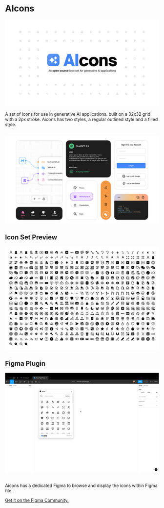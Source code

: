 <h1> AIcons </h1>
<div align="center">
<picture>
    <source media="(prefers-color-scheme: dark)" srcset="https://raw.githubusercontent.com/abhishekshankr/AIcons/main/assets/Cover-Dark.png">
    <source media="(prefers-color-scheme: light)" srcset="https://raw.githubusercontent.com/abhishekshankr/AIcons/main/assets/Cover-Light.png">
    <img src="https://raw.githubusercontent.com/abhishekshankr/AIcons/main/assets/Cover-Light.png" alt="Image showcasing AIcons, a icon set for generative AI">
</picture>
</div>

<p>A set of icons for use in generative AI applications. built on a 32x32 grid with a 2px stroke. Aicons has two styles, a regular outlined style and a filled style. </p>
<br>
<picture>
    <source media="(prefers-color-scheme: dark)" srcset="https://raw.githubusercontent.com/abhishekshankr/AIcons/main/assets/usage-dark.png">
    <source media="(prefers-color-scheme: light)" srcset="https://raw.githubusercontent.com/abhishekshankr/AIcons/main/assets/usage-light.png">
    <img src="https://raw.githubusercontent.com/abhishekshankr/AIcons/main/assets/usage-light.png" alt="Image showcase a variety of interface elements demonstrating how AIcons is used.">
</picture>
</div>
<br>
<h2> Icon Set Preview </h2>
<div align="center">
<picture>
    <source media="(prefers-color-scheme: dark)" srcset="https://raw.githubusercontent.com/abhishekshankr/AIcons/main/assets/Icons-Dark.png">
    <source media="(prefers-color-scheme: light)" srcset="https://raw.githubusercontent.com/abhishekshankr/AIcons/main/assets/Icons-Light.png">
    <img src="https://raw.githubusercontent.com/abhishekshankr/AIcons/main/assets/Icons-Light.png" alt="Preview of AIcons">
</picture>
</div>

<h2>Figma Plugin</h2>
<div align="center">
    <img src="https://raw.githubusercontent.com/abhishekshankr/AIcons/main/assets/figma-plugin.gif" alt="GIF showcasing the working of a figma plugin for AIcons">
</div>
   <br>
    <p> Aicons has a dedicated Figma to browse and display the icons within Figma file. </p>

[Get it on the Figma Community.](https://www.figma.com/community/plugin/1321249969835325622/aicons)

